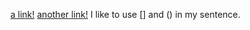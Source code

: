 
[a link!](https://something.com)
[another link!](some-page.html)
I like to use [] and () in my sentence.